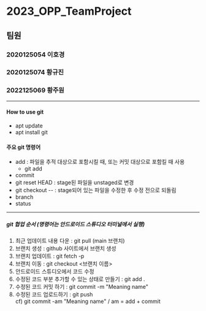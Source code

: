 # 2023_OPP_TeamProject
## 팀원
### 2020125054 이호경
### 2020125074 황규진
### 2022125069 황주원
***
#### How to use git
  * apt update
  * apt install git

#### 주요 git 명령어   
* add : 파일을 추적 대상으로 포함시킬 때, 또는 커밋 대상으로 포함킬 때 사용
    + git add <file name>   
* commit
* git reset HEAD <file> : stage된 파일을 unstaged로 변경
* git checkout -- <file> : stage되어 있는 파일을 수정한 후 수정 전으로 되돌림 
* branch
* status
***
##### git 협업 순서 (명령어는 안드로이드 스튜디오 터미널에서 실행)
1. 최근 업데이트 내용 다운 : git pull (main 브랜치)
2. 브랜치 생성 : github 사이트에서 브랜치 생성
3. 브랜치 업데이트 : git fetch -p
4. 브랜치 이동 : git checkout <브랜치 이름>
5. 안드로이드 스튜디오에서 코드 수정
6. 수정된 코드 부분 추가할 수 있는 상태로 만들기 : git add .
7. 수정된 코드 커밋 하기 : git commit -m "Meaning name"
8. 수정된 코드 업로드하기 : git push
<br>cf) git commit -am "Meaning name" / am = add + commit

